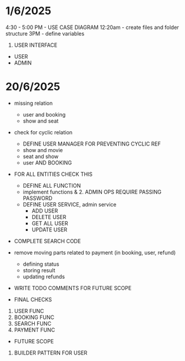 # 1/6/2025

4:30 - 5:00 PM - USE CASE DIAGRAM
12:20am - create files and folder structure
3PM - define variables

1. USER INTERFACE

- USER
- ADMIN

# 20/6/2025

- missing relation
  - user and booking
  - show and seat
- check for cyclic relation
  - DEFINE USER MANAGER FOR PREVENTING CYCLIC REF
  - show and movie
  - seat and show
  - user AND BOOKING
- FOR ALL ENTITIES CHECK THIS
  - DEFINE ALL FUNCTION
  - implement functions & 2. ADMIN OPS REQUIRE PASSING PASSWORD
  - DEFINE USER SERVICE, admin service
    - ADD USER
    - DELETE USER
    - GET ALL USER
    - UPDATE USER
- COMPLETE SEARCH CODE
- remove moving parts related to payment (in booking, user, refund)
  - defining status
  - storing result
  - updating refunds
- WRITE TODO COMMENTS FOR FUTURE SCOPE

- FINAL CHECKS

1. USER FUNC
2. BOOKING FUNC
3. SEARCH FUNC
4. PAYMENT FUNC

- FUTURE SCOPE

1. BUILDER PATTERN FOR USER
